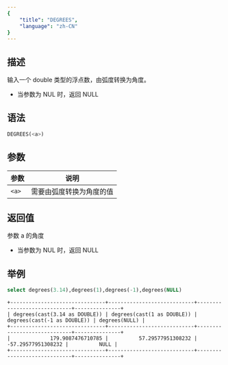 ```yaml
---
{
    "title": "DEGREES",
    "language": "zh-CN"
}
---
```


## 描述

输入一个 double 类型的浮点数，由弧度转换为角度。

- 当参数为 NUL 时，返回 NULL

## 语法

```sql
DEGREES(<a>)
```

## 参数

| 参数 | 说明 |
| -- | -- |
| `<a>` | 需要由弧度转换为角度的值 |

## 返回值

参数 a 的角度

- 当参数为 NUL 时，返回 NULL

## 举例

```sql
select degrees(3.14),degrees(1),degrees(-1),degrees(NULL)
```

```text
+-------------------------------+----------------------------+-----------------------------+---------------+
| degrees(cast(3.14 as DOUBLE)) | degrees(cast(1 as DOUBLE)) | degrees(cast(-1 as DOUBLE)) | degrees(NULL) |
+-------------------------------+----------------------------+-----------------------------+---------------+
|             179.9087476710785 |          57.29577951308232 |          -57.29577951308232 |          NULL |
+-------------------------------+----------------------------+-----------------------------+---------------+
```